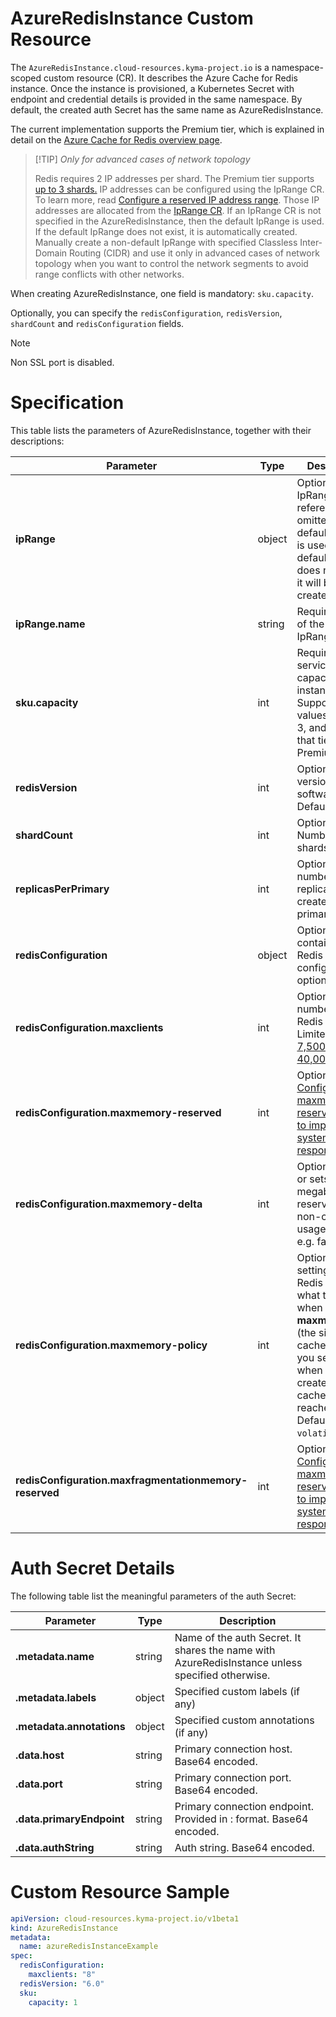 # AzureRedisInstance Custom Resource
The `AzureRedisInstance.cloud-resources.kyma-project.io` is a namespace-scoped custom resource (CR).
It describes the Azure Cache for Redis instance.
Once the instance is provisioned, a Kubernetes Secret with endpoint and credential details is provided in the same namespace.
By default, the created auth Secret has the same name as AzureRedisInstance.

The current implementation supports the Premium tier, which is explained in detail on the [Azure Cache for Redis overview page](https://azure.microsoft.com/en-us/products/cache).

> [!TIP] _Only for advanced cases of network topology_
> 
> Redis requires 2 IP addresses per shard. The Premium tier supports [up to 3 shards.](https://learn.microsoft.com/en-us/azure/azure-cache-for-redis/cache-high-availability)
IP addresses can be configured using the IpRange CR.
To learn more, read [Configure a reserved IP address range](https://cloud.google.com/filestore/docs/creating-instances#configure_a_reserved_ip_address_range).
Those IP addresses are allocated from the [IpRange CR](./04-10-iprange.md).
If an IpRange CR is not specified in the AzureRedisInstance, then the default IpRange is used.
If the default IpRange does not exist, it is automatically created.
Manually create a non-default IpRange with specified Classless Inter-Domain Routing (CIDR) and use it only in advanced cases of network topology when you want to control the network segments to avoid range conflicts with other networks.

When creating AzureRedisInstance, one field is mandatory: `sku.capacity`.

Optionally, you can specify the `redisConfiguration`, `redisVersion`, `shardCount` and `redisConfiguration` fields.

> [!Note] 
> Non SSL port is disabled.

# Specification

This table lists the parameters of AzureRedisInstance, together with their descriptions:

| Parameter                                              | Type   | Description                                                                                                                                                                                                                             |
|--------------------------------------------------------|--------|-----------------------------------------------------------------------------------------------------------------------------------------------------------------------------------------------------------------------------------------|
| **ipRange**                                            | object | Optional. IpRange reference. If omitted, the default IpRange is used. If the default IpRange does not exist, it will be created.                                                                                                        |
| **ipRange.name**                                       | string | Required. Name of the existing IpRange to use.                                                                                                                                                                                          | 
| **sku.capacity**                                       | int    | Required. The service capacity of the instance. Supported values are 1, 2, 3, and 4. Note that tier is 'P' - Premium.                                                                                                                   |
| **redisVersion**                                       | int    | Optional. The version of Redis software. Defaults to `6.0`.                                                                                                                                                                             |
| **shardCount**                                         | int    | Optional. Number of shards.                                                                                                                                                                                                             |
| **replicasPerPrimary**                                 | int    | Optional. The number of replicas to be created per primary.                                                                                                                                                                             |
| **redisConfiguration**                                 | object | Optional. Object containing Redis configuration options.                                                                                                                                                                                |
| **redisConfiguration.maxclients**                      | int    | Optional. Max number of Redis clients. Limited to [7,500 to 40,000.](https://azure.microsoft.com/en-us/pricing/details/cache/)                                                                                                          |
| **redisConfiguration.maxmemory-reserved**              | int    | Optional. [Configure your maxmemory-reserved setting to improve system responsiveness.](https://learn.microsoft.com/en-us/azure/azure-cache-for-redis/cache-best-practices-memory-management#configure-your-maxmemory-reserved-setting) |
| **redisConfiguration.maxmemory-delta**                 | int    | Optional. Gets or sets value in megabytes reserved for non-cache usage per shard e.g. failover.                                                                                                                                         | 
| **redisConfiguration.maxmemory-policy**                | int    | Optional. The setting for how Redis will select what to remove when **maxmemory** (the size of the cache offering you selected when you created the cache) is reached. Defaults to `volatile-lru`.                                      | 
| **redisConfiguration.maxfragmentationmemory-reserved** | int    | Optional. [Configure your maxmemory-reserved setting to improve system responsiveness.](https://learn.microsoft.com/en-us/azure/azure-cache-for-redis/cache-best-practices-memory-management#configure-your-maxmemory-reserved-setting) |

# Auth Secret Details

The following table list the meaningful parameters of the auth Secret:

| Parameter                 | Type   | Description                                                                                     |
|---------------------------|--------|-------------------------------------------------------------------------------------------------|
| **.metadata.name**        | string | Name of the auth Secret. It shares the name with AzureRedisInstance unless specified otherwise. |
| **.metadata.labels**      | object | Specified custom labels (if any)                                                                |
| **.metadata.annotations** | object | Specified custom annotations (if any)                                                           |
| **.data.host**            | string | Primary connection host. Base64 encoded.                                                        |
| **.data.port**            | string | Primary connection port. Base64 encoded.                                                        |
| **.data.primaryEndpoint** | string | Primary connection endpoint. Provided in <host>:<port> format. Base64 encoded.                  |
| **.data.authString**      | string | Auth string. Base64 encoded.                                                                    |


# Custom Resource Sample

```yaml
apiVersion: cloud-resources.kyma-project.io/v1beta1
kind: AzureRedisInstance
metadata:
  name: azureRedisInstanceExample
spec:
  redisConfiguration:
    maxclients: "8"
  redisVersion: "6.0"
  sku:
    capacity: 1
```
